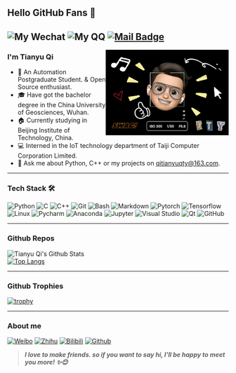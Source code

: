 ## Hello GitHub Fans 👋

![My Wechat](https://img.shields.io/badge/WeChat-Qitianyujqk-red?style=flat&logo=WeChat)
![My QQ](https://img.shields.io/badge/QQ-1124351512-red?style=flat&logo=TencentQQ&logoColor=FFD700)
[![Mail Badge](https://img.shields.io/badge/Mail-qitianyuqty@163.com-red?style=flat&logo=Minutemailer&logoColor=white&link=mailto:qitianyuqty@163.com)](mailto:qitianyuqty@163.com)
---
<img align="right" src="https://github.com/QiTianyu-0403/QiTianyu-0403/blob/main/1.jpeg" width="280"/>

### I'm Tianyu Qi

- 💁 An Automation Postgraduate Student. & Open Source enthusiast.
- 🎓 Have got the bachelor degree in the China University of Geosciences, Wuhan.
- 🏠 Currently studying in Beijing Institute of Technology, China.
- 💻 Interned in the IoT technology department of Taiji Computer Corporation Limited.
- 📝 Ask me about Python, C++ or my projects on [qitianyuqty@163.com](mailto:qitianyuqty@163.com).
---

### Tech Stack 🛠

![Python](https://img.shields.io/badge/-Python-333333?style=flat&logo=Python&logoColor=1E90FF&color=483D8B)
![C](https://img.shields.io/badge/-C-333333?style=flat&logo=C&logoColor=FFA500&color=483D8B)
![C++](https://img.shields.io/badge/-C++-333333?style=flat&logo=cplusplus&logoColor=00BFFF&color=483D8B)
![Git](https://img.shields.io/badge/-Git-333333?style=flat&logo=git&color=483D8B)
![Bash](https://img.shields.io/badge/-Bash-333333?style=flat&logo=iTerm2&color=483D8B&logoColor=FFFFFF)
![Markdown](https://img.shields.io/badge/-Markdown-333333?style=flat&logo=markdown&color=483D8B)
![Pytorch](https://img.shields.io/badge/-Pytorch-333333?style=flat&logo=Pytorch&color=483D8B)
![Tensorflow](https://img.shields.io/badge/-Tensorflow-333333?style=flat&logo=Tensorflow&color=483D8B)
![Linux](https://img.shields.io/badge/-Linux-333333?style=flat&logo=Linux&logoColor=FCC624&color=483D8B)
![Pycharm](https://img.shields.io/badge/-Pycharm-333333?style=flat&logo=PyCharm&logoColor=FFFFFF&color=483D8B)
![Anaconda](https://img.shields.io/badge/-Anaconda-333333?style=flat&logo=Anaconda&color=483D8B)
![Jupyter](https://img.shields.io/badge/-Jupyter-333333?style=flat&logo=Jupyter&color=483D8B)
![Visual Studio](https://img.shields.io/badge/-VisualStudio-333333?style=flat&logo=VisualStudio&color=483D8B)
![Qt](https://img.shields.io/badge/-Qt-333333?style=flat&logo=Qt&color=483D8B)
![GitHub](https://img.shields.io/badge/-GitHub-333333?style=flat&logo=github&color=483D8B)

--- 
### Github Repos

<!-- [![Anurag's GitHub stats](https://github-readme-stats.vercel.app/api?username=QiTianyu-0403&hide=contribs,prs&show_icons=true&include_all_commits=True&theme=github_dark)](https://github.com/QiTianyu-0403/github-readme-stats) -->
<img align="left" alt="Tianyu Qi's Github Stats" src="https://github-readme-stats.vercel.app/api?username=QiTianyu-0403&hide=contribs,prs&show_icons=true&include_all_commits=True&theme=github_dark" width="450"/>    &nbsp;
[![Top Langs](https://github-readme-stats.vercel.app/api/top-langs/?username=QiTianyu-0403&layout=compact&theme=github_dark)](https://github.com/QiTianyu-0403/github-readme-stats)

---
### Github Trophies

[![trophy](https://github-profile-trophy.vercel.app/?username=QiTianyu-0403&theme=oldie&title=MultiLanguage,Stars,Commits,Repositories,Followers,Issues)](https://github.com/ryo-ma/github-profile-trophy)

---
### About me

[![Weibo](https://img.shields.io/badge/-Weibo-333333?style=flat&logo=SinaWeibo&logoColor=E6162D&color=FF8C00)](https://weibo.com/u/5632513104)
[![Zhihu](https://img.shields.io/badge/-Zhihu-333333?style=flat&logo=Zhihu&logoColor=FFFFFF&color=0084FF)](https://www.zhihu.com/people/xin-sen-miao-yan-yao-49-60)
[![Bilibili](https://img.shields.io/badge/-Bilibili-333333?style=flat&logo=Bilibili&logoColor=FFFFFF&color=FF69B4)](https://space.bilibili.com/515835334?spm_id_from=333.1007.0.0)
[![Github](https://img.shields.io/badge/-GitHub-333333?style=flat&logo=GitHub&logoColor=FFFFFF&color=000000)](https://github.com/QiTianyu-0403)

<!-- <img align="left" alt="Tianyu Qi's Github Stats" src="https://metrics.lecoq.io/QiTianyu-0403?template=terminal&repositories=100&base.activity=0&base.community=0&base.metadata=0&config.timezone=Asia%2FShanghai" width="400"/>    &nbsp;
<img alt="Zhihu" src="https://stats.justsong.cn/api/zhihu?username=xin-sen-miao-yan-yao-49-60&cn=true&theme=dark" width="410" style="box-shadow:none !important"/> -->


> ***I love to make friends. so if you want to say hi, I'll be happy to meet you more! ✨😊***
<!--
**QiTianyu-0403/QiTianyu-0403** is a ✨ _special_ ✨ repository because its `README.md` (this file) appears on your GitHub profile.

Here are some ideas to get you started:

- 🔭 I’m currently working on ...
- 🌱 I’m currently learning ...
- 👯 I’m looking to collaborate on ...
- 🤔 I’m looking for help with ...
- 💬 Ask me about ...
- 📫 How to reach me: ...
- 😄 Pronouns: ...
- ⚡ Fun fact: ...
-->
